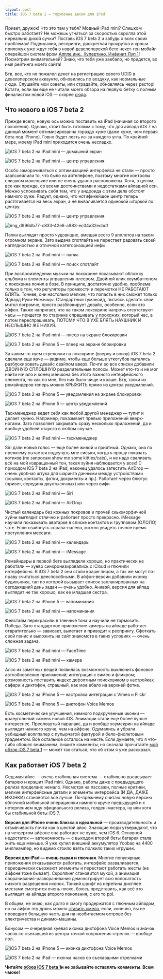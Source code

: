 ```yaml
---
layout: post
title: iOS 7 beta 2 — тормозные диски для iPad
---
```


Привет, дружок! Что это там у тебя? Модный iPad mini? Слишком быстро работает? Не можешь угнаться за скоростью скролла этой нереально дикой сучки? Поставь iOS 7 beta 2 и забудь о всех своих проблемах! Подвисания, респринги, дискретная прокрутка и крэши приложух уже ждут тебя в новой девелоперской бете некст-ген мобайл оперейшон систем фром [Аппле инк., Купертино, Инфинит Луп 1](http://apple.com)! Посмотрим внимательней? Знаю, что тебя уже заебало, но придется, во имя рейтинга моего сайта!

Бтв, все, кто не пожалел денег на регистрацию своего UDID в девелоперском аккаунте, обновились по воздуху, как нормальные люди. Слушайте мои советы, или страдайте, обновляясь через рестор! Кстати, если вы еще не читали моего обзора на первую бетку с полным фичалистом новой iOS — скорее [сюда](http://shouldgo.ru/ios-7/ "Галлерея хуевых иконок — полнейший обзор iOS 7 beta 1").

## Что нового в iOS 7 beta 2

Прежде всего, новую ось можно поставить на iPad (начиная со второго поколения). Однако, стоит быть готовым к тому, что для айпада iOS 7 на данный момент оптимизированна гораздо хуже (даже хуже, чем первая бета под iPhone). Говно будет лезть из-за каждого угла. По крайней мере, моему iPad mini приходится очень несладко.

![iOS 7 beta 2 на iPad mini — домашний экран](/assets/images/2017/10/IMG_00031_fz1l7e.jpg)

![iOS 7 beta 2 на iPad mini — центр управления](/assets/images/2017/10/IMG_0018_gnt5io.jpg)

Особо заморачиваться с оптимизацией интерфейса не стали — просто заапскейлили то, что было на айтелефоне, поэтому многие контролы слишком маленькие или не очень удачно расположены. Хотя, в целом, все как прежде, со всеми достоинствами и недостатками айпадной оси. Можно успокаивать себя тем, что у андроида с этим дела обстоят намного хуже. Радует, однако, что нотификейшон центр теперь растягивается на весь экран, а не вываливается одинокой шторкой по центру.

![iOS 7 beta 2 на iPad mini — центр управления](/assets/images/2017/10/IMG_0019_grycu5.jpg)

![img_d996db77-c833-42e8-a983-ec04a32ecbdf](/assets/images/2017/10/img_d996db77-c833-42e8-a983-ec04a32ecbdf_vjaawf.png)

Папки выглядят просто чудовищно, вмещая всего 9 апплетов на таком огромном экране. Зато выдача спотлайта не перестает радовать своей наглядностью и отличной категоризацией инфы.

![iOS 7 beta 2 на iPad mini — папка](/assets/images/2017/10/IMG_0005_nqdus0.jpg)

![iOS 7 beta 2 на iPad mini — поиск спотлайт](/assets/images/2017/10/IMG_0011_ajocty.jpg)

При воспроизведении музыки на локскрине показывают обложку альбома и элементы управления плеером. Двойной клик хоумбаттоном с локскрина почил в бозе. В принципе, достаточно удобно, проблема только в том, что регуляторы громкости и перемотки НЕ РАБОТАЮТ БЛЯТЬ. Точнее, они настолько мелкие, что попасть в них сможет только Эдвард Руки-Ножницы. Стандартный гуманойд, пытаясь сделать свой митол погромче, просто разблокирует девайс, особенно, если это айфон. Также напрягает, что на таком локскрине напрочь отсутствуют часы — придется по старинке спрашивать у прохожих, который час, а потом переспрашивать, ПОТОМУ ЧТО В УХЕ БЛЯТЬ НАУШНИК И НЕСЛЫШНО ЖЕ НИХУЯ.

![iOS 7 beta 2 на iPad mini — плеер на экране блокировки](/assets/images/2017/10/IMG_0017_srliy2.jpg)

![iOS 7 beta 2 на iPhone 5 — плеер на экране блокировки](/assets/images/2017/10/IMG_0022_xapyrd.jpg)

За каким-то хуем стрелочки на локскрине (вверху и внизу) iOS 7 beta 2 сделали еще ярче — видимо, чтобы еще больше уткогубов пытались разблокировать девайс свайпом вверх. Почти во все списки добавили ДВОЙНУЮ СПЛОШНУЮ разделительные полосы. Может кто-то и не мог найти начало и конец меншона без этого важного интерфейсного элемента, но как по мне, без них было чище и краше. Бтв, таски из ремайндеров теперь можно КРЫЖИТЬ прямо из центра уведомлений.

![iOS 7 beta 2 на iPhone 5 — уведомления на экране блокировки](/assets/images/2017/10/IMG_0024_hlxy9w.jpg)

![iOS 7 beta 2 на iPhone 5 — центр уведомлений](/assets/images/2017/10/IMG_0023_pr5i2m.jpg)

Таскменеджер ведет себя как любой другой менеджер — тупит и делает хуйню. Например, показывает превью приложений вверх-ногами. Зато позволяет закрывать сразу несколько приложений, да и вообще удобней старого в любом случае.

![iOS 7 beta 2 на iPad mini — таскменеджер](/assets/images/2017/10/IMG_0021_l7iwxe.jpg)

Siri дали новый голос — еще более живой и приятный. Однако, она по прежнему пытается подсунуть мне сиськи, когда я прошу показать котиков (по запросам show me some kitties/cats), и не надо сваливать всё на мой извращенный тон, такая хуйня наблюдается у всех! С приходом iOS 7 beta 2 на iPad, наконец удалось затестить AirDrop — очень удобная штука для шаринга данными между устройствами (ссылки, контакты, фотки, документы и пр.). Работает через блютус (привет, середина двухтысячных) или через вифи.

![iOS 7 beta 2 на iPad mini — Siri](/assets/images/2017/10/IMG_0014_pgli6d.jpg)

![iOS 7 beta 2 на iPad mini — AirDrop](/assets/images/2017/10/IMG_0012_honawr.jpg)

Чистый календарь без кожных покровов и прочей скьюморфичной хуйни выглядит отлично и работает просто прекрасно. iMessage научили показывать аватарке в списке контактов и групповом (ОЛОЛО) чате. Если свайпнуть справа-налево, можно увидеть точное время поступления мессаги.

![iOS 7 beta 2 на iPad mini — календарь](/assets/images/2017/10/IMG_0004_afmtkl.jpg)

![iOS 7 beta 2 на iPad mini — iMessage](/assets/images/2017/10/IMG_0013_kw9jku.jpg)

Ремайндеры в первой бете выглядели хорошо, но практически не работали — хуево синхронизировались с iCloud и глючили интерфейсно. В iOS 7 beta 2 они стали краше лицом, а так же могут по-праву считаться дееспособными. В айфон-версии добавили иконку будильника, тап по которой вызывает список запланированных на сегодняшний день задач — очень удобно. Анивэй, версия для айпад выглядит не так хорошо, как ее младшая сестра.

![iOS 7 beta 2 на iPhone 5 — напоминания](/assets/images/2017/10/IMG_0026_c8heko.jpg)

![iOS 7 beta 2 на iPad mini — напоминания](/assets/images/2017/10/IMG_0006_ymkniy.jpg)

Фейстайм перекрасили в тленные тона и научили не тормозить. Победа. Зато стандартное приложение камеры на айпаде работает отвратительно — зависает, вылетает и приводит к респрингу. Сфоткать свой пенис и выложить на сайт знакомств в таких условиях — очень сложная задача.

![iOS 7 beta 2 на iPad mini — FaceTime](/assets/images/2017/10/IMG_0015_uqcobd.jpg)

![iOS 7 beta 2 на iPad mini — камера](/assets/images/2017/10/IMG_0016_nbs9ow.jpg)

Алсо из заметных вещей появилась возможность выключить фоновое автообновление приложений; интеграция с вимео и фликром; возможность поставить яндекс дефолтным поисковиком в настройках сафари и диктофон, страшный, как мое ебало на верхней фотке.

![iOS 7 beta 2 на iPhone 5 — настройка интеграции с Vimeo и Flickr](/assets/images/2017/10/IMG_0027_oll8md.jpg)

![iOS 7 beta 2 на iPhone 5 — диктофон Voice Memos](/assets/images/2017/10/IMG_0025_u3glao.jpg)

Есть косметические улучшения, немного подкрученные иконки — краеугольный камень новой iOS. Анимации стали еще более лучше интереснее. Пресловутый паралакс, да и вообще хоумскрин на айпаде выглядит намного круче, чем на айфоне. Одумались и убрали уебищный воллпапер с пупырчатой фактурой и бело-фиолетовым градиентом. Всё остальное осталось на месте. Если думаете, что я что-либо обошел вниманием, пишите комменты, но сначала прочитайте [мой обзор iOS 7 beta 1](http://shouldgo.ru/ios-7/ "Галлерея хуевых иконок — полнейший обзор iOS 7 beta 1") — может так статься, что об этом я уже рассказал.

## Как работает iOS 7 beta 2

Седьмая айос — очень стабильная система — стабильно высасывает батарею и крэшит iPad mini. Однако, работы даже с предыдущего релиза проделано немало. Несмотря на пассажи, полные критики, мелкие интерфейсные детали и элементы интерфейса (И ДА, ДАЖЕ ИКОНКИ) становятся все лучше. По-прежнему считаю новую версию яблочной мобильной операционки намного круче предыдущей и с нетерпением жду официального релиза, голден-мастера, ну или хотя бы стабильной беты iOS 7.

**Версия для iPhone очень близка к идеальной** — производительность и отзывчивость почти как в шестой айос. Знающие люди утверждают, что на четвертом айфоне она работает не хуже, чем iOS 6. Основной недостаток — автономность — с выходом второй беты батарея стала жить еще меньше. Я уже купил внешний аккумулятор Yoobao на 4400 миллиампер, но видимо стоило взять полкило таких игрушек.

**Версия для iPad — очень сырая и глючная**. Многие популярные приложения отказываются работать, интерфейс разваливается, периодически съезжают элементы и перестают работать жесты (на айфоне тоже бывает). Скроллинг становится мукой, а анимация сворачивания-разворачивания демонстрирует всю волосатость низкого разрешения иконок. Тонкий шрифт на неретина дисплее местами смотрится очень плохо, боюсь представить, как всё это выглядит на айпаде второго поколения, с его то ppi.

В общем, не знаю, как долго я смогу продержатся с глючным айпадом, но на айфон эту дрянь можно [ставить смело](https://www.google.ru/search?client=safari&rls=en&q=%D0%BA%D0%B0%D0%BA+%D0%BF%D0%BE%D1%81%D1%82%D0%B0%D0%B2%D0%B8%D1%82%D1%8C+iOS+7&ie=UTF-8&oe=UTF-8&redir_esc=&ei=Nc_JUfaYDrSq4gTasIHoAw), если, конечно, вы не проводите большую часть дня на необитаемом острове без электричества и динамо-машины.

Бонусом — очередная хуевая иконка диктофона Voice Memos и значок часов со съехавшей из центра точкой сопряжения стрелок — вообще лол.

![iOS 7 beta 2 на iPhone 5 — иконка диктофона Voice Memos](/assets/images/2017/10/IMG_0029_pbpxac.jpg)

![iOS 7 beta 2 на iPad — иконка часов со съехавшими стрелками](/assets/images/2017/10/IMG_0028_ztbjiy.jpg)

**Читайте [обзор iOS 7 beta 1](http://shouldgo.ru/ios-7/ "Галлерея хуевых иконок — полнейший обзор iOS 7 beta 1")и не забывайте оставлять комменты. Всем чмоке!**

